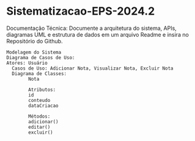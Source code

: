 # Sistematizacao-EPS-2024.2
Documentação Técnica: Documente a arquitetura do sistema, APIs, diagramas UML e estrutura de dados em um arquivo Readme e insira no Repositório do Github.

    Modelagem do Sistema
    Diagrama de Casos de Uso:
    Atores: Usuário
      Casos de Uso: Adicionar Nota, Visualizar Nota, Excluir Nota 
      Diagrama de Classes:
            Nota
            
            Atributos:
            id
            conteudo
            dataCriacao
            
            Métodos:
            adicionar()
            editar()
            excluir()
